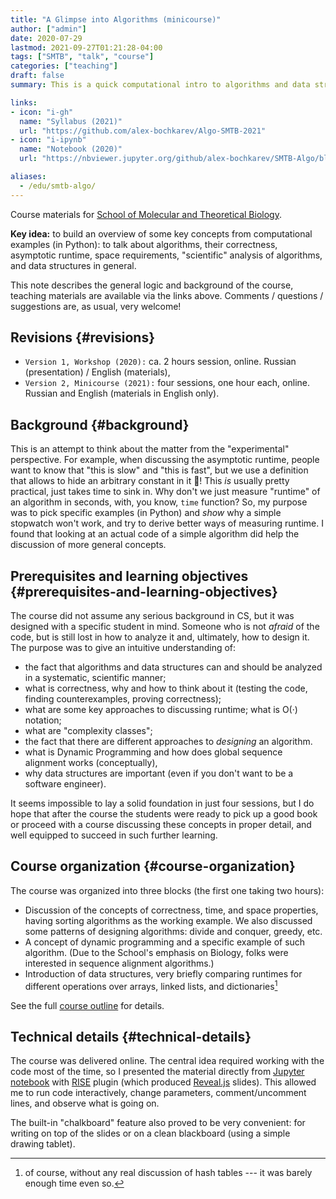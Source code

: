 ```yaml
---
title: "A Glimpse into Algorithms (minicourse)"
author: ["admin"]
date: 2020-07-29
lastmod: 2021-09-27T01:21:28-04:00
tags: ["SMTB", "talk", "course"]
categories: ["teaching"]
draft: false
summary: This is a quick computational intro to algorithms and data structures in the form of a mini-course, four one-hour sessions. Designed and presented for [SMTB](https://molbioschool.org/en/) in 2020 and 2021. Quick numerical illustrations for runtime, correctness, and other such fun things.

links:
- icon: "i-gh"
  name: "Syllabus (2021)"
  url: "https://github.com/alex-bochkarev/Algo-SMTB-2021"
- icon: "i-ipynb"
  name: "Notebook (2020)"
  url: "https://nbviewer.jupyter.org/github/alex-bochkarev/SMTB-Algo/blob/master/2020-07_SMTB_Algo_AB.ipynb"

aliases:
  - /edu/smtb-algo/
---
```


<div class="note">

Course materials for [School of Molecular and Theoretical Biology](https://molbioschool.org/en).

**Key idea:** to build an overview of some key concepts from computational
examples (in Python): to talk about algorithms, their correctness, asymptotic
runtime, space requirements, "scientific" analysis of algorithms, and data
structures in general.

This note describes the general logic and background of the course, teaching
materials are available via the links above. Comments / questions / suggestions are, as usual, very welcome!

</div>


## Revisions {#revisions}

-   `Version 1, Workshop (2020):` ca. 2 hours session, online. Russian (presentation) / English (materials),
-   `Version 2, Minicourse (2021):` four sessions, one hour each, online. Russian and English (materials in English only).


## Background {#background}

   This is an attempt to think about the matter from the
"experimental" perspective. For example, when discussing the asymptotic runtime,
people want to know that "this is slow" and "this is fast", but we use a
definition that allows to hide an arbitrary constant in it 🤷! This _is_ usually
pretty practical, just takes time to sink in. Why don't we just measure
"runtime" of an algorithm in seconds, with, you know, `time` function? So, my
purpose was to pick specific examples (in Python) and _show_ why a simple
stopwatch won't work, and try to derive better ways of measuring runtime. I
found that looking at an actual code of a simple algorithm did help the
discussion of more general concepts.


## Prerequisites and learning objectives {#prerequisites-and-learning-objectives}

The course did not assume any serious background in CS, but it was designed with a specific student in mind. Someone who is not _afraid_ of the code, but is still lost in how to analyze it and, ultimately, how to design it. The purpose was to give an intuitive understanding of:

-   the fact that algorithms and data structures can and should be analyzed in a systematic, scientific manner;
-   what is correctness, why and how to think about it (testing the code, finding counterexamples, proving correctness);
-   what are some key approaches to discussing runtime; what is O(·) notation;
-   what are "complexity classes";
-   the fact that there are different approaches to _designing_ an algorithm.
-   what is Dynamic Programming and how does global sequence alignment works (conceptually),
-   why data structures are important (even if you don't want to be a software engineer).

It seems impossible to lay a solid foundation in just four sessions, but I do hope that after the course the students were ready to pick up a good book or proceed with a course discussing these concepts in proper detail, and well equipped to succeed in such further learning.


## Course organization {#course-organization}

The course was organized into three blocks (the first one taking two hours):

-   Discussion of the concepts of correctness, time, and space properties, having sorting algorithms as the working example. We also discussed some patterns of designing algorithms: divide and conquer, greedy, etc.
-   A concept of dynamic programming and a specific example of such algorithm. (Due to the School's emphasis on Biology, folks were interested in sequence alignment algorithms.)
-   Introduction of data structures, very briefly comparing runtimes for different operations over arrays, linked lists, and dictionaries[^fn:1]

See the full [course outline](https://github.com/alex-bochkarev/Algo-SMTB-2021) for details.


## Technical details {#technical-details}

The course was delivered online. The central idea required working with the
code most of the time, so I presented the material directly from [Jupyter
notebook](https://jupyter.org/) with [RISE](https://rise.readthedocs.io/en/stable/) plugin (which produced [Reveal.js](https://revealjs.com/) slides). This allowed me
to run code interactively, change parameters, comment/uncomment lines, and
observe what is going on.

The built-in "chalkboard" feature also proved to be very convenient: for
writing on top of the slides or on a clean blackboard (using a simple
drawing tablet).

[^fn:1]: of course, without any real discussion of hash tables --- it was barely enough time even so.
